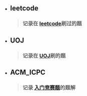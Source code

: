 * ## leetcode
    > ### 记录在 [leetcode](https://github.com/maoqifan1/leetcode/tree/master/题解)刷过的题

* ## UOJ
    > ### 记录在 [UOJ](https://github.com/maoqifan1/leetcode/tree/master/UOJ)刷的题

* ## ACM_ICPC
    > ### 记录 [入门竞赛题](https://github.com/maoqifan1/leetcode/tree/master/acm_icpc)的题解
